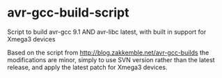 # avr-gcc-build-script
Script to build avr-gcc 9.1 AND avr-libc latest, with built in support for Xmega3 devices

Based on the script from http://blog.zakkemble.net/avr-gcc-builds
the modifications are minor, simply to use SVN version rather than the latest release, and apply the latest patch for Xmega3 devices.
